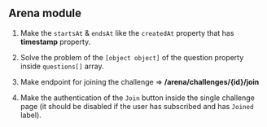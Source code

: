 ## Arena module

1. Make the `startsAt` & `endsAt` like the `createdAt` property that has __timestamp__ property.

2. Solve the problem of the `[object object]` of the question property inside `questions[]` array.

3. Make endpoint for joining the challenge => **/arena/challenges/{id}/join**

4. Make the authentication of the `Join` button inside the single challenge page (it should be disabled if the user has subscribed and has `Joined` label).
